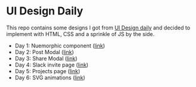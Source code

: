 # UI Design Daily

This repo contains some designs I got from [UI Design daily](uidesigndaily.com) and decided to implement with HTML, CSS and a sprinkle of JS by the side.

- Day 1: Nuemorphic component ([link](https://abdulqudus001.github.io/ui-design-daily/neumorphic-components/))
- Day 2: Post Modal ([link](https://abdulqudus001.github.io/ui-design-daily/post))
- Day 3: Share Modal ([link](https://abdulqudus001.github.io/ui-design-daily/share-modal))
- Day 4: Slack invite page ([link](https://abdulqudus001.github.io/ui-design-daily/slack-invite))
- Day 5: Projects page ([link](https://abdulqudus001.github.io/ui-design-daily/projects-page/))
- Day 6: SVG animations ([link](https://abdulqudus001.github.io/ui-design-daily/my-name/))